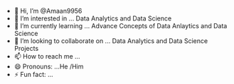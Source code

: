 - 👋 Hi, I’m @Amaan9956
- 👀 I’m interested in ... Data Analytics and  Data Science
- 🌱 I’m currently learning ... Advance Concepts of Data Anlaytics and Data Science
- 💞️ I’m looking to collaborate on ... Data Analytics and Data Science Projects
- 📫 How to reach me ...
- 😄 Pronouns: ...He /Him
- ⚡ Fun fact: ... 

<!---
Amaan9956/Amaan9956 is a ✨ special ✨ repository because its `README.md` (this file) appears on your GitHub profile.
You can click the Preview link to take a look at your changes.
--->
